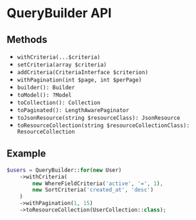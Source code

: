 # QueryBuilder API

## Methods

- `withCriteria(...$criteria)`
- `setCriteria(array $criteria)`
- `addCriteria(CriteriaInterface $criterion)`
- `withPagination(int $page, int $perPage)`
- `builder(): Builder`
- `toModel(): ?Model`
- `toCollection(): Collection`
- `toPaginated(): LengthAwarePaginator`
- `toJsonResource(string $resourceClass): JsonResource`
- `toResourceCollection(string $resourceCollectionClass): ResourceCollection`

## Example
```php
$users = QueryBuilder::for(new User)
    ->withCriteria(
        new WhereFieldCriteria('active', '=', 1),
        new SortCriteria('created_at', 'desc')
    )
    ->withPagination(1, 15)
    ->toResourceCollection(UserCollection::class);
```
